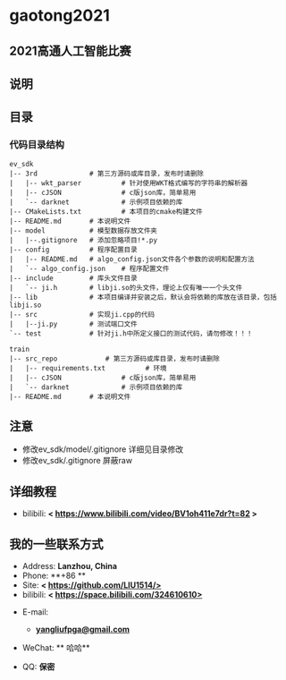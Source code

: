# gaotong2021
## 2021高通人工智能比赛
## 说明

## 目录

### 代码目录结构

```
ev_sdk
|-- 3rd             # 第三方源码或库目录，发布时请删除
|   |-- wkt_parser          # 针对使用WKT格式编写的字符串的解析器
|   |-- cJSON               # c版json库，简单易用
|   `-- darknet             # 示例项目依赖的库
|-- CMakeLists.txt          # 本项目的cmake构建文件
|-- README.md       # 本说明文件
|-- model           # 模型数据存放文件夹
|   |--.gitignore   # 添加忽略项目!*.py 
|-- config          # 程序配置目录
|   |-- README.md   # algo_config.json文件各个参数的说明和配置方法
|   `-- algo_config.json    # 程序配置文件
|-- include         # 库头文件目录
|   `-- ji.h        # libji.so的头文件，理论上仅有唯一一个头文件
|-- lib             # 本项目编译并安装之后，默认会将依赖的库放在该目录，包括libji.so
|-- src             # 实现ji.cpp的代码
|   |--ji.py        # 测试端口文件
`-- test            # 针对ji.h中所定义接口的测试代码，请勿修改！！！
```
```
train
|-- src_repo            # 第三方源码或库目录，发布时请删除
|   |-- requirements.txt          # 环境
|   |-- cJSON               # c版json库，简单易用
|   `-- darknet             # 示例项目依赖的库
|-- README.md       # 本说明文件

```
## 注意
- 修改ev_sdk/model/.gitignore 详细见目录修改
- 修改ev_sdk/.gitignore 屏蔽raw
## 详细教程
- bilibili: **< https://www.bilibili.com/video/BV1oh411e7dr?t=82 >**

## 我的一些联系方式

- Address: **Lanzhou, China**
- Phone: **+86  **
- Site: **< https://github.com/LIU1514/>**
- bilibili: **< https://space.bilibili.com/324610610>**

<!-- .slide vertical=true -->

- E-mail:
  - **[yangliufpga@gmail.com](yangliufpga@gmail.com)**
 
- WeChat: ** 哈哈**
- QQ: **保密**

